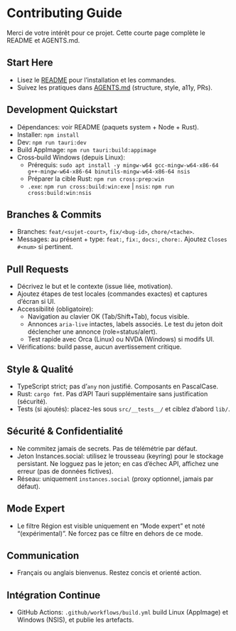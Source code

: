 # Contributing Guide

Merci de votre intérêt pour ce projet. Cette courte page complète le README et AGENTS.md.

## Start Here
- Lisez le [README](./README.md) pour l’installation et les commandes.
- Suivez les pratiques dans [AGENTS.md](./AGENTS.md) (structure, style, a11y, PRs).

## Development Quickstart
- Dépendances: voir README (paquets system + Node + Rust).
- Installer: `npm install`
- Dev: `npm run tauri:dev`
- Build AppImage: `npm run tauri:build:appimage`
- Cross‑build Windows (depuis Linux):
  - Prérequis: `sudo apt install -y mingw-w64 gcc-mingw-w64-x86-64 g++-mingw-w64-x86-64 binutils-mingw-w64-x86-64 nsis`
  - Préparer la cible Rust: `npm run cross:prep:win`
  - `.exe`: `npm run cross:build:win:exe`  |  `nsis`: `npm run cross:build:win:nsis`

## Branches & Commits
- Branches: `feat/<sujet-court>`, `fix/<bug-id>`, `chore/<tache>`.
- Messages: au présent + type: `feat:`, `fix:`, `docs:`, `chore:`. Ajoutez `Closes #<num>` si pertinent.

## Pull Requests
- Décrivez le but et le contexte (issue liée, motivation).
- Ajoutez étapes de test locales (commandes exactes) et captures d’écran si UI.
- Accessibilité (obligatoire):
  - Navigation au clavier OK (Tab/Shift+Tab), focus visible.
  - Annonces `aria-live` intactes, labels associés. Le test du jeton doit déclencher une annonce (role=status/alert).
  - Test rapide avec Orca (Linux) ou NVDA (Windows) si modifs UI.
- Vérifications: build passe, aucun avertissement critique.

## Style & Qualité
- TypeScript strict; pas d’`any` non justifié. Composants en PascalCase.
- Rust: `cargo fmt`. Pas d’API Tauri supplémentaire sans justification (sécurité).
- Tests (si ajoutés): placez-les sous `src/__tests__/` et ciblez d’abord `lib/`.

## Sécurité & Confidentialité
- Ne commitez jamais de secrets. Pas de télémétrie par défaut.
- Jeton Instances.social: utilisez le trousseau (keyring) pour le stockage persistant. Ne logguez pas le jeton; en cas d’échec API, affichez une erreur (pas de données fictives).
- Réseau: uniquement `instances.social` (proxy optionnel, jamais par défaut).

## Mode Expert
- Le filtre Région est visible uniquement en “Mode expert” et noté “(expérimental)”. Ne forcez pas ce filtre en dehors de ce mode.

## Communication
- Français ou anglais bienvenus. Restez concis et orienté action.

## Intégration Continue
- GitHub Actions: `.github/workflows/build.yml` build Linux (AppImage) et Windows (NSIS), et publie les artefacts.
